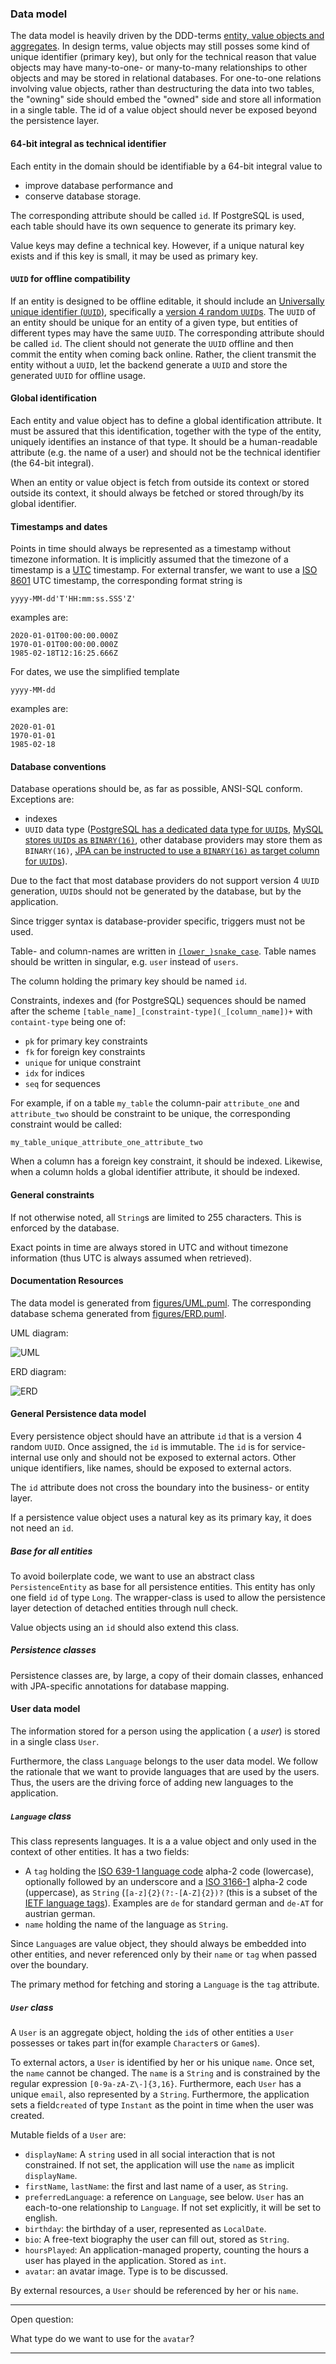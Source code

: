 ### Data model

The data model is heavily driven by the DDD-terms [entity, value objects and aggregates][dddBlocks].
In design terms, value objects may still posses some kind of unique identifier (primary key), but 
only for the technical reason that value objects may have many-to-one- or many-to-many relationships
to other objects and may be stored in relational databases. For one-to-one relations involving value 
objects, rather than destructuring the data into two tables, the "owning" side should embed the 
"owned" side and store all information in a single table. The id of a value object should never be
exposed beyond the persistence layer.

#### 64-bit integral as technical identifier
Each entity in the domain should be identifiable by a 64-bit integral value to

- improve database performance and
- conserve database storage.

The corresponding attribute should be called `id`. If PostgreSQL is used, each table should have its
own sequence to generate its primary key. 

Value keys may define a technical key. However, if a unique natural key exists and if this key is 
small, it may be used as primary key.

#### `UUID` for offline compatibility

If an entity is designed to be offline editable, it should include an
[Universally unique identifier (`UUID`)][uuid], specifically a
[version 4 random `UUID`s][randomUuid]. The `UUID` of an entity should be unique for an entity of a
given type, but entities of different types may have the same `UUID`. The corresponding attribute
should be called `id`. The client should not generate the `UUID` offline and then commit the entity
when coming back online. Rather, the client transmit the entity without a `UUID`, let the backend
generate a `UUID` and store the generated `UUID` for offline usage.

#### Global identification

Each entity and value object has to define a global identification attribute. It must be assured 
that this identification, together with the type of the entity, uniquely identifies an instance of
that type. It should be a human-readable attribute (e.g. the name of a user) and should not be the
technical identifier (the 64-bit integral). 

When an entity or value object is fetch from outside its context or stored outside its context, it
should always be fetched or stored through/by its global identifier.

#### Timestamps and dates

Points in time should always be represented as a timestamp without timezone information. It is
implicitly assumed that the timezone of a timestamp is a [UTC][utc] timestamp. For external
transfer, we want to use a [ISO 8601][iso8601] UTC timestamp, the corresponding format string is

    yyyy-MM-dd'T'HH:mm:ss.SSS'Z'
examples are:

    2020-01-01T00:00:00.000Z
    1970-01-01T00:00:00.000Z
    1985-02-18T12:16:25.666Z
   
For dates, we use the simplified template

    yyyy-MM-dd
examples are:

    2020-01-01
    1970-01-01
    1985-02-18

#### Database conventions

Database operations should be, as far as possible, ANSI-SQL conform. Exceptions are:

- indexes
- `UUID` data type ([PostgreSQL has a dedicated data type for `UUID`s][postgresqlDataTypes], 
   [MySQL stores `UUID`s as `BINARY(16)`][mysqlUuid], other database providers may store them as 
   `BINARY(16)`,
   [JPA can be instructed to use a `BINARY(16)` as target column for `UUID`s][jpaUuidBin16]).

Due to the fact that most database providers do not support version 4 `UUID` generation, `UUID`s 
should not be generated by the database, but by the application.

Since trigger syntax is database-provider specific, triggers must not be used.

Table- and column-names are written in [`(lower_)snake_case`][snakeCase]. Table names should be 
written in singular, e.g. `user` instead of `users`.

The column holding the primary key should be named `id`.

Constraints, indexes and (for PostgreSQL) sequences should be named after the scheme 
`[table_name]_[constraint-type](_[column_name])+` with `containt-type` being one of:

- `pk` for primary key constraints
- `fk` for foreign key constraints
- `unique` for unique constraint
- `idx` for indices
- `seq` for sequences

For example, if on a table `my_table` the column-pair `attribute_one` and `attribute_two` should be 
constraint to be unique, the corresponding constraint would be called:

    my_table_unique_attribute_one_attribute_two
When a column has a foreign key constraint, it should be indexed. Likewise, when a column holds a 
global identifier attribute, it should be indexed.

#### General constraints

If not otherwise noted, all `String`s are limited to 255 characters. This is enforced by the
database.

Exact points in time are always stored in UTC and without timezone information (thus UTC is always
assumed when retrieved).

#### Documentation Resources

The data model is generated from [figures/UML.puml][uml]. The corresponding 
database schema generated from [figures/ERD.puml][erd].

UML diagram:

![UML][umlImg]

ERD diagram:

![ERD][erdImg]

#### General Persistence data model

Every persistence object should have an attribute `id` that is a version 4 random `UUID`.
Once  assigned, the `id` is immutable. The `id` is for service-internal use only and should not be 
exposed to external actors. Other unique identifiers, like names, should be exposed to external
actors.

The `id` attribute does not cross the boundary into the business- or entity layer.

If a persistence value object uses a natural key as its primary kay, it does not need an `id`. 

##### Base for all entities

To avoid boilerplate code, we want to use an abstract class `PersistenceEntity` as base for all 
persistence entities. This entity has only one field `id` of type `Long`. The wrapper-class is used
to allow the persistence layer detection of detached entities through null check. 

Value objects using an `id` should also extend this class.

##### Persistence classes

Persistence classes are, by large, a copy of their domain classes, enhanced with JPA-specific 
annotations for database mapping.

#### User data model

The information stored for a person using the application ( a *user*) is stored in a single class
`User`.

Furthermore, the class `Language` belongs to the user data model. We follow the rationale that we
want to provide languages that are used by the users. Thus, the users are the driving force of 
adding new languages to the application.

##### `Language` class

This class represents languages. It is a a value object and only used in the context of other 
entities. It has a two fields:

- A `tag` holding the [ISO 639-1 language code][iso639-1] alpha-2 code (lowercase), optionally 
  followed by an underscore and a [ISO 3166-1][iso3166-1] alpha-2 code (uppercase), as `String` 
  (`[a-z]{2}(?:-[A-Z]{2})?` (this is a subset of the [IETF language tags][ietfLang]). Examples are
  `de` for standard german and `de-AT` for austrian german.
- `name` holding the name of the language as `String`.

Since `Language`s are value object, they should always be embedded into other entities, and never 
referenced only by their `name` or `tag` when passed over the boundary.

The primary method for fetching and storing a `Language` is the `tag` attribute.

##### `User` class

A `User` is an aggregate object, holding the `id`s of other entities a `User` possesses or takes 
part in(for example `Character`s or `Game`s).
 
To external actors, a `User` is identified by her or his unique `name`. Once set, the `name` cannot
be changed. The `name` is a `String` and is constrained by the regular expression 
`[0-9a-zA-Z\-]{3,16}`. Furthermore, each `User` has a unique `email`, also represented by a 
`String`. Furthermore, the application sets a field`created` of type `Instant` as the point in time 
when the user was created.

Mutable fields of a `User` are:

- `displayName`: A `string` used in all social interaction that is not constrained. If not set,
  the application will use the `name` as implicit `displayName`.
- `firstName`, `lastName`: the first and last name of a user, as `String`.
- `preferredLanguage`: a reference on `Language`, see below. `User` has an each-to-one relationship 
  to `Language`. If not set explicitly, it will be set to english.
- `birthday`: the birthday of a user, represented as `LocalDate`.
- `bio`: A free-text biography the user can fill out, stored as `String`.
- `hoursPlayed`: An application-managed property, counting the hours a user has played in the 
   application. Stored as `int`.
- `avatar`: an avatar image. Type is to be discussed.

By external resources, a `User` should be referenced by her or his `name`.

---
Open question:

What type do we want to use for the `avatar`?

---  

[dddBlocks]: https://en.wikipedia.org/wiki/Domain-driven_design#Building_blocks
[uuid]: https://en.wikipedia.org/wiki/Universally_unique_identifier
[randomUuid]: https://en.wikipedia.org/wiki/Universally_unique_identifier#Version_4_(random)
[utc]: https://en.wikipedia.org/wiki/Coordinated_Universal_Time
[iso8601]: https://en.wikipedia.org/wiki/Coordinated_Universal_Time
[postgresqlDataTypes]: https://www.postgresqltutorial.com/postgresql-data-types/
[mysqlUuid]: https://mysqlserverteam.com/mysql-8-0-uuid-support/
[uuid-ossp]: https://www.postgresql.org/docs/10/uuid-ossp.html
[jpaUuidBin16]: https://phauer.com/2016/uuids-hibernate-mysql/
[snakeCase]: https://en.wikipedia.org/wiki/Snake_case
[uml]: figures/UML.puml
[erd]: figures/ERD.puml
[erdImg]: figures/ERD.png
[umlImg]: figures/UML.png
[iso639-1]: https://en.wikipedia.org/wiki/List_of_ISO_639-1_codes
[iso3166-1]: https://en.wikipedia.org/wiki/ISO_3166-1
[ietfLang]: https://en.wikipedia.org/wiki/IETF_language_tag